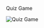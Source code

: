 Quiz Game

![Quiz Game](https://lh3.googleusercontent.com/yi-e5FfD7-dVqz13BotgNziQ-W9WhhF2oKGxnn8xjUtd09lDl_yj6HthlyPwJc7Oig-SdV9khssFZc243epT4QFhWAy_WMkUqsz62rypLNNVaOWMpl2KaSmGwTPRFBFzYoG4_hV1Mgmxy6aDXx9EHZHnUDLM1sQq2OcYY4pIvp3pVJolOXRglmJArHrMfsKMRfSA4fWM0d1MUtHZHdHrZcpFjrrc1EUvCA0qrUYmTjNUUo-RASSAmLO_-mlI31UAGY-eXydjHxZO4ytufajgaMmpgZgqdDwKOJPKowvCDjPLc4scXPGdVTMs5uHIzCI3wYLdChQSUwg9hYhV6rj3OUsWPYCiIlxD7IQLgrwN8O3-WnRZ26HPKsBXmRllokWAyxZYWVPAdWkqOGiplO79s6sowqinocrqd-1NXqDU1_dwuU1oOKXzMc_j5xBtBhlzoNaY_hspxZUjJirfNWwJwysuBbC4sVRNQmSBXj7tBXW4F5JJ4Ty_tBWznIyoU4MFnsNGD80M_PqULdU6yhdjJVXatkHclWbrtUoO__kpy0lhOhCCH16Vu_--te4UE84TBBLM6EkLKcTWRz4wD6oAOTAnk5y8S1qvFub6eBq8Wvmyd1VolIM-YEhbbKMv5t_SWhUJLf3gG8j_h-KPgNoz5FxMSKh1ds8Psu781mMoMtfJd8U5Y3wxJ5AUrR2I=w1692-h1531-no?authuser=0)
